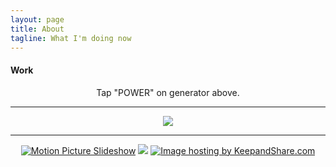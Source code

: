```yaml
---
layout: page
title: About
tagline: What I'm doing now
---
```


<h4>Work</h4>
<center>
Tap "POWER" on generator above.
<hr/>
<a href="https://www.keepandshare.com/photo/viewphoto.php?u=5a760146735c7041&sz=sb&i=183130" target="_blank" title="Click to open a larger image"><img src="https://www.keepandshare.com/userpics/d/_/n/_/d/2021-06/st/screen_shot_2021_06_25_at_11.04.58_pm-98811646.jpg?ts=1624687586" border="0"/></a><hr/>
<a href="https://www.keepandshare.com/photo4/17054/motion-picture?ifr=y" title="Tap for slideshow"><img src="https://www.keepandshare.com/userpics/d/_/n/_/d/2021-06/st/movie-63974056.jpg?ts=1623094484" border="0" alt="Motion Picture Slideshow" /></a>
<a href="https://www.keepandshare.com/photo4/17059/political-community-events?ifr=y" title="Political & Community Events Slideshow"><img src="https://www.keepandshare.com/userpics/d/_/n/_/d/2021-06/st/political-12618945.jpg?ts=1623093769" /></a>
<a href="https://www.keepandshare.com/photo4/17060/training?ifr=y" title="Training & Cross-training Slideshow"><img src="https://www.keepandshare.com/userpics/d/_/n/_/d/2021-06/st/training-70550362.jpg?ts=1623094750" border="0" alt="Image hosting by KeepandShare.com" /></a>
</center>